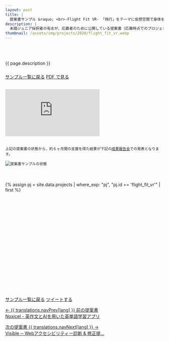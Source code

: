 ```yaml
---
layout: post
title: |
  提案書サンプル &raquo; <br>-Flight Fit VR- 「飛行」をテーマに仮想空間で身体を鍛えるVR作品
description: |
  未踏ジュニア採択者の有志が、応募者のために公開している提案書（応募時点でのプロジェクト概要）です。
thumbnail: /assets/img/projects/2020/flight_fit_vr.webp
---
```


<p style='padding: 50px 0px 10px;'>{{ page.description }}</p>

<div class='flex'>
  <a class="button" href="/applications#sample">サンプル一覧に戻る</a>
  <a class="button" href="/applications/flight_fit_vr.pdf">PDF で見る</a>
</div>

<div class="pdf-wrap" style='margin: 30px 0px;'>
  <div class="pdf-container">
    <embed src="https://drive.google.com/viewerng/viewer?embedded=true&url=https://jr.mitou.org/applications/flight_fit_vr.pdf" />
  </div>
</div>

<div class='note' style='margin: 30px auto 50px;'><small>上記の提案書の状態から、約６ヶ月間の支援を得た結果が下記の<a href='/projects/2020#final'>成果報告会</a>での発表となります。<br><br><img src="/assets/img/spinner.svg" data-src="/assets/img/schedule_sample.webp" alt="提案書サンプルの状態" class="lazyload"></small></div>

{% assign pj = site.data.projects | where_exp: "pj", "pj.id == 'flight_fit_vr'" | first %}
<div class="youtube">
  <iframe width="560" height="315" class="lazyload" data-src="https://www.youtube.com/embed/{{ pj.final }}?rel=0{% if pj.final_start %}&start={{ pj.final_start }}{% endif %}" frameborder="0" allow="accelerometer; autoplay; clipboard-write; encrypted-media; gyroscope; picture-in-picture" allowfullscreen=""></iframe>
</div>

<div class='flex'>
  <a class="button" href="/applications#sample">サンプル一覧に戻る</a>
  <a class="button" href='https://twitter.com/intent/tweet?text=提案書サンプル%20-%20-Flight Fit VR- 「飛行」をテーマに仮想空間で身体を鍛えるVR作品&hashtags=未踏ジュニア&url={{ site.url }}/applications/flight_fit_vr&lang=jp&related=mitoujr'>ツイートする</a>
</div>

<nav>
  <p class='nav prev'>
    <a href='noxicel' title='Noxicel - 英作文とAIを用いた英単語学習アプリ'>
      &larr; {{ translations.navPrev[lang] }} 前の提案書
      <br>
      Noxicel - 英作文とAIを用いた英単語学習アプリ
    </a>
  </p>

  <p class='nav next'>
    <a href='visible' title='Visible ─ Webアクセシビリティー診断 &amp; 修正提案ツール'>
      次の提案書 {{ translations.navNext[lang] }} &rarr;
      <br>
      Visible ─ Webアクセシビリティー診断 & 修正提...
    </a>
  </p>
</nav>
